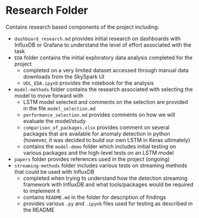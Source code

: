 # Research Folder

Contains research based components of the project including:

- `dashboard_research.md` provides initial research on dashboards with InfluxDB or Grafana to understand the level of effort associated with the task
- `EDA` folder contains the initial exploratory data analysis completed for the project
    - completed on a very limited dataset accessed through manual data downloads from the SkySpark UI
    - `UDL_EDA.ipynb` provides the notebook for the analysis
- `model-methods` folder contains the research associated with selecting the model to move forward with
    - LSTM model selected and comments on the selection are provided in the file `model_selection.md`
    - `performance_selection.md` provides comments on how we will evaluate the model/study
    - `comparison_of_packages.xlsx` provides comment on several packages that are available for anomaly detection in python (however, it was decided to build our own LSTM in Keras ultimately)
    - contains the `model-demo` folder which includes initial testing on various packages and the high-level tests on an LSTM model
- `papers` folder provides references used in the project (ongoing)
- `streaming-methods` folder includes various tests on streaming methods that could be used with InfluxDB
    - completed when trying to understand how the detection streaming framework with InfluxDB and what tools/packages would be required to implement it
    - contains `README.md` in the folder for description of findings
    - provides various `.py` and `.ipynb` files used for testing as described in the README


